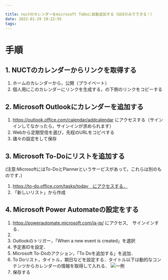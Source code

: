 ```yaml
---

title: nuctのカレンダーをmicrosoft ToDoに自動追加する（GUIのみでできる！）
date: 2022-01-29 19:22:55
tags:
---
```


# 手順

## 1. NUCTのカレンダーからリンクを取得する
1. ホームのカレンダーから，公開（プライベート）
2. 個人用にこのカレンダーにリンクを生成する，の下側のリンクをコピーする

## 2. Microsoft Outlookにカレンダーを追加する
1. https://outlook.office.com/calendar/addcalendar にアクセスする（サインインしてなかったら，サインインが求められます）
2. Webから定期受信を選び，先程のURLをコピペする
3. 諸々の設定をして保存

## 3. Microsoft To-Doにリストを追加する
(注意:MicrosoftにはTo-DoとPlannerというサービスがあって，これらは別のものです．)
1. https://to-do.office.com/tasks/today　にアクセスする．
2. 「新しいリスト」から作成

## 4. Microsoft Power Automateの設定をする
1. https://powerautomate.microsoft.com/ja-jp/ にアクセス,　サインインする．
2. 
3. Outlookのトリガー，「When a new event is created」を選択
4. 予定表IDを設定．
4. Microsoft To-Doのアクション，「To Doを追加する」を追加．
5. To Doリスト，タイトル，期日などを設定する．タイトル以下は動的なコンテンツからカレンダーの情報を取得して入れる．
![一例](/images/automate1.png)
6. 保存する